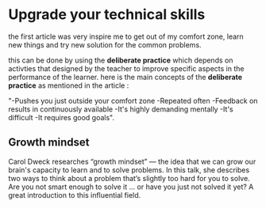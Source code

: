 # Upgrade your technical skills
the first article was very inspire me to get out of my comfort zone, learn new things and try new solution for the common problems.

this can be done by using the **deliberate practice** which depends on activties that designed by the teacher to improve specific aspects in the performance of the learner.
here is the main concepts of the **deliberate practice**  as mentioned in the article :

"-Pushes you just outside your comfort zone
-Repeated often
-Feedback on results in continuously available
-It's highly demanding mentally
-It's difficult
-It requires good goals".
## Growth mindset
Carol Dweck researches “growth mindset” — the idea that we can grow our brain's capacity to learn and to solve problems. In this talk, she describes two ways to think about a problem that’s slightly too hard for you to solve. Are you not smart enough to solve it … or have you just not solved it yet? A great introduction to this influential field.

